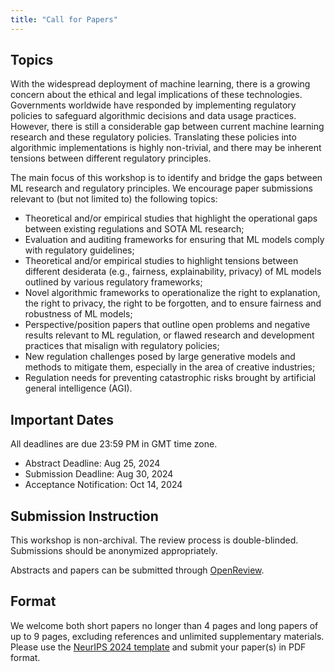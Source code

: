 ```yaml
---
title: "Call for Papers"
---
```


## Topics

With the widespread deployment of machine learning, there is a growing concern about the ethical and legal implications of these technologies. Governments worldwide have responded by implementing regulatory policies to safeguard algorithmic decisions and data usage practices. However, there is still a considerable gap between current machine learning research and these regulatory policies. Translating these policies into algorithmic implementations is highly non-trivial, and there may be inherent tensions between different regulatory principles.

The main focus of this workshop is to identify and bridge the gaps between ML research and regulatory principles. We encourage paper submissions relevant to (but not limited to) the following topics:

- Theoretical and/or empirical studies that highlight the operational gaps between existing regulations and SOTA ML research;
- Evaluation and auditing frameworks for ensuring that ML models comply with regulatory guidelines;
- Theoretical and/or empirical studies to highlight tensions between different desiderata (e.g., fairness, explainability, privacy) of ML models outlined by various regulatory frameworks;
- Novel algorithmic frameworks to operationalize the right to explanation, the right to privacy, the right to be forgotten, and to ensure fairness and robustness of ML models;
- Perspective/position papers that outline open problems and negative results relevant to ML regulation, or flawed research and development practices that misalign with regulatory policies;
- New regulation challenges posed by large generative models and methods to mitigate them, especially in the area of creative industries;
- Regulation needs for preventing catastrophic risks brought by artificial general intelligence (AGI).


## Important Dates

All deadlines are due 23:59 PM in GMT time zone.

- Abstract Deadline: Aug 25, 2024
- Submission Deadline: Aug 30, 2024
- Acceptance Notification: Oct 14, 2024

## Submission Instruction

This workshop is non-archival. The review process is double-blinded. Submissions should be anonymized appropriately.

Abstracts and papers can be submitted through [OpenReview](https://openreview.net/group?id=NeurIPS.cc/2024/Workshop/RegML).

## Format

We welcome both short papers no longer than 4 pages and long papers of up to 9 pages, excluding references and unlimited supplementary materials. Please use the [NeurIPS 2024 template](https://media.neurips.cc/Conferences/NeurIPS2024/Styles.zip) and submit your paper(s) in PDF format.